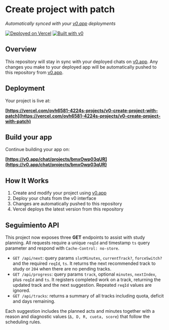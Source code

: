 # Create project with patch

*Automatically synced with your [v0.app](https://v0.app) deployments*

[![Deployed on Vercel](https://img.shields.io/badge/Deployed%20on-Vercel-black?style=for-the-badge&logo=vercel)](https://vercel.com/ovh6581-4224s-projects/v0-create-project-with-patch)
[![Built with v0](https://img.shields.io/badge/Built%20with-v0.app-black?style=for-the-badge)](https://v0.app/chat/projects/bmxOwp03qUR)

## Overview

This repository will stay in sync with your deployed chats on [v0.app](https://v0.app).
Any changes you make to your deployed app will be automatically pushed to this repository from [v0.app](https://v0.app).

## Deployment

Your project is live at:

**[https://vercel.com/ovh6581-4224s-projects/v0-create-project-with-patch](https://vercel.com/ovh6581-4224s-projects/v0-create-project-with-patch)**

## Build your app

Continue building your app on:

**[https://v0.app/chat/projects/bmxOwp03qUR](https://v0.app/chat/projects/bmxOwp03qUR)**

## How It Works

1. Create and modify your project using [v0.app](https://v0.app)
2. Deploy your chats from the v0 interface
3. Changes are automatically pushed to this repository
4. Vercel deploys the latest version from this repository

## Seguimiento API

This project now exposes three **GET** endpoints to assist with study planning. All
requests require a unique `reqId` and timestamp `ts` query parameter and respond
with `Cache-Control: no-store`.

- `GET /api/next`: query params `slotMinutes`, `currentTrack?`, `forceSwitch?` and
  the required `reqId`, `ts`. It returns the next recommended track to study or
  `204` when there are no pending tracks.
- `GET /api/progress`: query params `track`, optional `minutes`, `nextIndex`, plus
  `reqId` and `ts`. It registers completed work on a track, returning the updated
  track and the next suggestion. Repeated `reqId` values are ignored.
- `GET /api/tracks`: returns a summary of all tracks including quota, deficit and
  days remaining.

Each suggestion includes the planned acts and minutes together with a reason and
diagnostic values (`Δ, D, R, cuota, score`) that follow the scheduling rules.